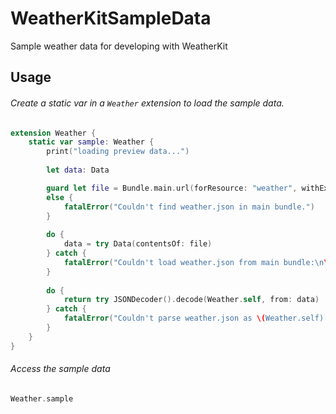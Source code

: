 # WeatherKitSampleData
Sample weather data for developing with WeatherKit

## Usage

###### Create a static var in a `Weather` extension to load the sample data.

```swift
extension Weather {
    static var sample: Weather {
        print("loading preview data...")
       
        let data: Data

        guard let file = Bundle.main.url(forResource: "weather", withExtension: "json")
        else {
            fatalError("Couldn't find weather.json in main bundle.")
        }
        
        do {
            data = try Data(contentsOf: file)
        } catch {
            fatalError("Couldn't load weather.json from main bundle:\n\(error)")
        }
        
        do {
            return try JSONDecoder().decode(Weather.self, from: data)
        } catch {
            fatalError("Couldn't parse weather.json as \(Weather.self):\n\(error)")
        }
    }
}
```

###### Access the sample data

```swift
Weather.sample
```
